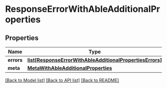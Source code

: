 # ResponseErrorWithAbleAdditionalProperties

## Properties
Name | Type | Description | Notes
------------ | ------------- | ------------- | -------------
**errors** | [**list[ResponseErrorWithAbleAdditionalPropertiesErrors]**](ResponseErrorWithAbleAdditionalPropertiesErrors.md) |  | 
**meta** | [**MetaWithAbleAdditionalProperties**](MetaWithAbleAdditionalProperties.md) |  | [optional] 

[[Back to Model list]](../README.md#documentation-for-models) [[Back to API list]](../README.md#documentation-for-api-endpoints) [[Back to README]](../README.md)

